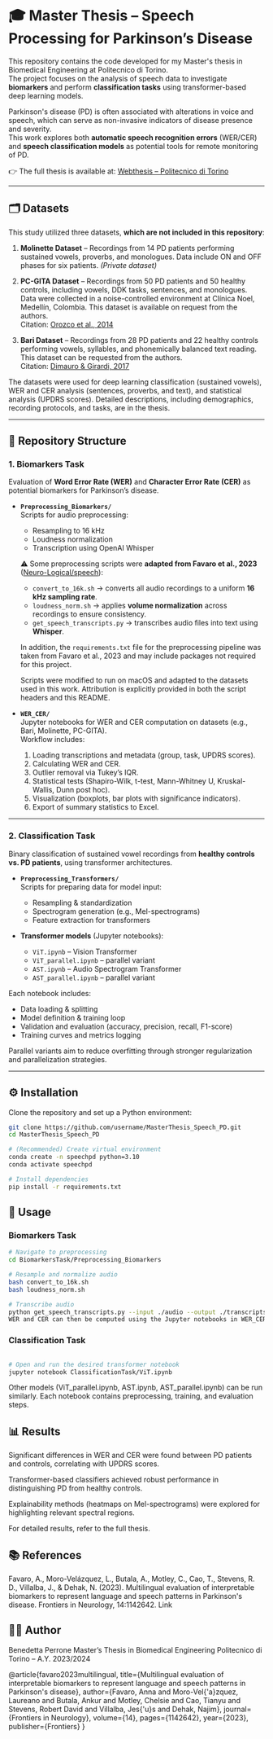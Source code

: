 # 🎓 Master Thesis – Speech Processing for Parkinson’s Disease

This repository contains the code developed for my Master's thesis in Biomedical Engineering at Politecnico di Torino.  
The project focuses on the analysis of speech data to investigate **biomarkers** and perform **classification tasks** using transformer-based deep learning models.  

Parkinson's disease (PD) is often associated with alterations in voice and speech, which can serve as non-invasive indicators of disease presence and severity.  
This work explores both **automatic speech recognition errors** (WER/CER) and **speech classification models** as potential tools for remote monitoring of PD.

👉 The full thesis is available at: [Webthesis – Politecnico di Torino](https://webthesis.biblio.polito.it/33679/)

---

## 🗂 Datasets

This study utilized three datasets, **which are not included in this repository**:  

1. **Molinette Dataset** – Recordings from 14 PD patients performing sustained vowels, proverbs, and monologues. Data include ON and OFF phases for six patients. *(Private dataset)*

2. **PC-GITA Dataset** – Recordings from 50 PD patients and 50 healthy controls, including vowels, DDK tasks, sentences, and monologues. Data were collected in a noise-controlled environment at Clínica Noel, Medellín, Colombia. This dataset is available on request from the authors.  
   Citation: [Orozco et al., 2014](https://www.researchgate.net/publication/265592171_New_Spanish_speech_corpus_database_for_the_analysis_of_people_suffering_from_Parkinson's_disease/citations)

3. **Bari Dataset** – Recordings from 28 PD patients and 22 healthy controls performing vowels, syllables, and phonemically balanced text reading. This dataset can be requested from the authors.  
   Citation: [Dimauro & Girardi, 2017](https://ieee-dataport.org/open-access/italian-parkinsons-voice-and-speech)

The datasets were used for deep learning classification (sustained vowels), WER and CER analysis (sentences, proverbs, and text), and statistical analysis (UPDRS scores). Detailed descriptions, including demographics, recording protocols, and tasks, are in the thesis.

---

## 📂 Repository Structure

### 1. Biomarkers Task
Evaluation of **Word Error Rate (WER)** and **Character Error Rate (CER)** as potential biomarkers for Parkinson’s disease.

- **`Preprocessing_Biomarkers/`**  
  Scripts for audio preprocessing:
  - Resampling to 16 kHz  
  - Loudness normalization  
  - Transcription using OpenAI Whisper  

  ⚠️ Some preprocessing scripts were **adapted from Favaro et al., 2023** ([Neuro-Logical/speech](https://github.com/Neuro-Logical/speech/tree/main/Multilingual_Evaluation/data_preprocessing)):  

  - `convert_to_16k.sh` → converts all audio recordings to a uniform **16 kHz sampling rate**.  
  - `loudness_norm.sh` → applies **volume normalization** across recordings to ensure consistency.  
  - `get_speech_transcripts.py` → transcribes audio files into text using **Whisper**.  

  In addition, the `requirements.txt` file for the preprocessing pipeline was taken from Favaro et al., 2023 and may include packages not required for this project.  

  Scripts were modified to run on macOS and adapted to the datasets used in this work. Attribution is explicitly provided in both the script headers and this README.  

- **`WER_CER/`**  
  Jupyter notebooks for WER and CER computation on datasets (e.g., Bari, Molinette, PC-GITA).  
  Workflow includes:
  1. Loading transcriptions and metadata (group, task, UPDRS scores).  
  2. Calculating WER and CER.  
  3. Outlier removal via Tukey’s IQR.  
  4. Statistical tests (Shapiro-Wilk, t-test, Mann-Whitney U, Kruskal-Wallis, Dunn post hoc).  
  5. Visualization (boxplots, bar plots with significance indicators).  
  6. Export of summary statistics to Excel.  

---

### 2. Classification Task
Binary classification of sustained vowel recordings from **healthy controls vs. PD patients**, using transformer architectures.

- **`Preprocessing_Transformers/`**  
  Scripts for preparing data for model input:
  - Resampling & standardization  
  - Spectrogram generation (e.g., Mel-spectrograms)  
  - Feature extraction for transformers  

- **Transformer models** (Jupyter notebooks):  
  - `ViT.ipynb` – Vision Transformer  
  - `ViT_parallel.ipynb` – parallel variant  
  - `AST.ipynb` – Audio Spectrogram Transformer  
  - `AST_parallel.ipynb` – parallel variant  

Each notebook includes:
- Data loading & splitting  
- Model definition & training loop  
- Validation and evaluation (accuracy, precision, recall, F1-score)  
- Training curves and metrics logging  

Parallel variants aim to reduce overfitting through stronger regularization and parallelization strategies.  

---

## ⚙️ Installation

Clone the repository and set up a Python environment:

```bash
git clone https://github.com/username/MasterThesis_Speech_PD.git
cd MasterThesis_Speech_PD

# (Recommended) Create virtual environment
conda create -n speechpd python=3.10
conda activate speechpd

# Install dependencies
pip install -r requirements.txt
```



## 🚀 Usage

### Biomarkers Task

```bash
# Navigate to preprocessing
cd BiomarkersTask/Preprocessing_Biomarkers

# Resample and normalize audio
bash convert_to_16k.sh
bash loudness_norm.sh

# Transcribe audio
python get_speech_transcripts.py --input ./audio --output ./transcripts
WER and CER can then be computed using the Jupyter notebooks in WER_CER/.
```

### Classification Task
```bash

# Open and run the desired transformer notebook
jupyter notebook ClassificationTask/ViT.ipynb
```

Other models (ViT_parallel.ipynb, AST.ipynb, AST_parallel.ipynb) can be run similarly.
Each notebook contains preprocessing, training, and evaluation steps.



## 📊 Results
Significant differences in WER and CER were found between PD patients and controls, correlating with UPDRS scores.

Transformer-based classifiers achieved robust performance in distinguishing PD from healthy controls.

Explainability methods (heatmaps on Mel-spectrograms) were explored for highlighting relevant spectral regions.

For detailed results, refer to the full thesis.

## 📚 References
Favaro, A., Moro-Velázquez, L., Butala, A., Motley, C., Cao, T., Stevens, R. D., Villalba, J., & Dehak, N. (2023).
Multilingual evaluation of interpretable biomarkers to represent language and speech patterns in Parkinson's disease.
Frontiers in Neurology, 14:1142642. Link

## 👩‍🎓 Author
Benedetta Perrone
Master’s Thesis in Biomedical Engineering
Politecnico di Torino – A.Y. 2023/2024

@article{favaro2023multilingual,
  title={Multilingual evaluation of interpretable biomarkers to represent language and speech patterns in Parkinson's disease},
  author={Favaro, Anna and Moro-Vel{\'a}zquez, Laureano and Butala, Ankur and Motley, Chelsie and Cao, Tianyu and Stevens, Robert David and Villalba, Jes{\'u}s and Dehak, Najim},
  journal={Frontiers in Neurology},
  volume={14},
  pages={1142642},
  year={2023},
  publisher={Frontiers}
} 
